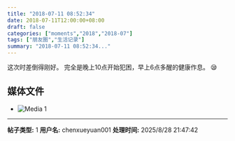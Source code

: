 ```yaml
---
title: "2018-07-11 08:52:34"
date: 2018-07-11T12:00:00+08:00
draft: false
categories: ["moments","2018","2018-07"]
tags: ["朋友圈","生活记录"]
summary: "2018-07-11 08:52:34..."
---
```


这次时差倒得刚好。
完全是晚上10点开始犯困，早上6点多醒的健康作息。
😪

## 媒体文件

- ![Media 1](/Moments/photos/2018-07-11/201807110852340.jpg)

---

**帖子类型:** 1
**用户名:** chenxueyuan001
**处理时间:** 2025/8/28 21:47:42